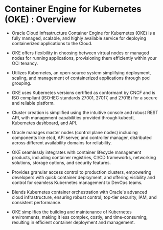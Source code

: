 # Container Engine for Kubernetes (OKE) : Overview

- Oracle Cloud Infrastructure Container Engine for Kubernetes (OKE) is a fully managed, scalable, and highly available service for deploying containerized applications to the Cloud.
  
- OKE offers flexibility in choosing between virtual nodes or managed nodes for running applications, provisioning them efficiently within your OCI tenancy.

- Utilizes Kubernetes, an open-source system simplifying deployment, scaling, and management of containerized applications through pod grouping.

- OKE uses Kubernetes versions certified as conformant by CNCF and is ISO compliant (ISO-IEC standards 27001, 27017, and 27018) for a secure and reliable platform.

- Cluster creation is simplified using the intuitive console and robust REST API, with management capabilities provided through kubectl, Kubernetes dashboard, and API.

- Oracle manages master nodes (control plane nodes) including components like etcd, API server, and controller manager, distributed across different availability domains for reliability.

- OKE seamlessly integrates with container lifecycle management products, including container registries, CI/CD frameworks, networking solutions, storage options, and security features.

- Provides granular access control to production clusters, empowering developers with quick container deployment, and offering visibility and control for seamless Kubernetes management to DevOps teams.

- Blends Kubernetes container orchestration with Oracle's advanced cloud infrastructure, ensuring robust control, top-tier security, IAM, and consistent performance.

- OKE simplifies the building and maintenance of Kubernetes environments, making it less complex, costly, and time-consuming, resulting in efficient container deployment and management.
